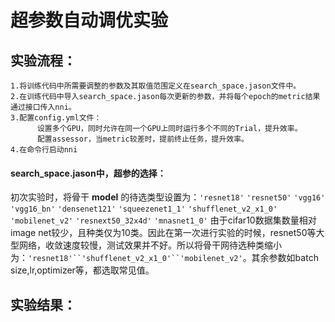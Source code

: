 # 超参数自动调优实验

## 实验流程：
```
1.将训练代码中所需要调整的参数及其取值范围定义在search_space.jason文件中。
2.在训练代码中导入search_space.jason每次更新的参数，并将每个epoch的metric结果通过接口传入nni。
3.配置config.yml文件：
      设置多个GPU，同时允许在同一个GPU上同时运行多个不同的Trial，提升效率。
      配置assessor，当metric较差时，提前终止任务，提升效率。
4.在命令行启动nni
```

#### search_space.jason中，超参的选择：
初次实验时，将骨干 **model** 的待选类型设置为：`'resnet18'` `'resnet50'` `'vgg16'` `'vgg16_bn'` `'densenet121'` `'squeezenet1_1'` `'shufflenet_v2_x1_0'` `'mobilenet_v2'` `'resnext50_32x4d'` `'mnasnet1_0'`
由于cifar10数据集数量相对image net较少，且种类仅为10类。因此在第一次进行实验的时候，resnet50等大型网络，收敛速度较慢，测试效果并不好。所以将骨干网待选种类缩小为：`'resnet18'``'shufflenet_v2_x1_0'``'mobilenet_v2'`。其余参数如batch size,lr,optimizer等，都选取常见值。

## 实验结果：
    
